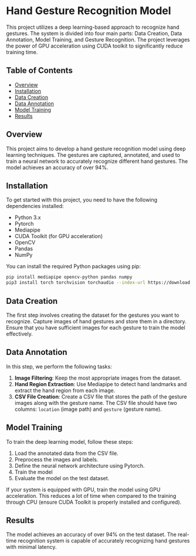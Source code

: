# Hand Gesture Recognition Model

This project utilizes a deep learning-based approach to recognize hand gestures. The system is divided into four main parts: Data Creation, Data Annotation, Model Training, and Gesture Recognition. The project leverages the power of GPU acceleration using CUDA toolkit to significantly reduce training time.

## Table of Contents
- [Overview](#overview)
- [Installation](#installation)
- [Data Creation](#data-creation)
- [Data Annotation](#data-annotation)
- [Model Training](#model-training)
- [Results](#results)

## Overview
This project aims to develop a hand gesture recognition model using deep learning techniques. The gestures are captured, annotated, and used to train a neural network to accurately recognize different hand gestures. The model achieves an accuracy of over 94%.

## Installation
To get started with this project, you need to have the following dependencies installed:
- Python 3.x
- Pytorch
- Mediapipe
- CUDA Toolkit (for GPU acceleration)
- OpenCV
- Pandas
- NumPy

You can install the required Python packages using pip:
```sh
pip install mediapipe opencv-python pandas numpy
pip3 install torch torchvision torchaudio --index-url https://download.pytorch.org/whl/cu112
```

## Data Creation
The first step involves creating the dataset for the gestures you want to recognize. Capture images of hand gestures and store them in a directory. Ensure that you have sufficient images for each gesture to train the model effectively.

## Data Annotation
In this step, we perform the following tasks:
1. **Image Filtering**: Keep the most appropriate images from the dataset.
2. **Hand Region Extraction**: Use Mediapipe to detect hand landmarks and extract the hand region from each image.
3. **CSV File Creation**: Create a CSV file that stores the path of the gesture images along with the gesture name. The CSV file should have two columns: `location` (image path) and `gesture` (gesture name).

## Model Training
To train the deep learning model, follow these steps:
1. Load the annotated data from the CSV file.
2. Preprocess the images and labels.
3. Define the neural network architecture using Pytorch.
4. Train the model 
5. Evaluate the model on the test dataset.

If your system is equipped with GPU, train the model using GPU acceleration. This reduces a lot of time when compared to the training through CPU (ensure CUDA Toolkit is properly installed and configured).

## Results
The model achieves an accuracy of over 94% on the test dataset. The real-time recognition system is capable of accurately recognizing hand gestures with minimal latency.
